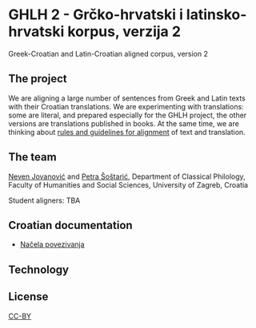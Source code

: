 # GHLH 2 - Grčko-hrvatski i latinsko-hrvatski korpus, verzija 2

Greek-Croatian and Latin-Croatian aligned corpus, version 2

## The project

We are aligning a large number of sentences from Greek and Latin texts with their Croatian translations. We are experimenting with translations: some are literal, and prepared especially for the GHLH project, the other versions are translations published in books. At the same time, we are thinking about [rules and guidelines for alignment](guidelines-alignment-ghlh.md) of text and translation.

## The team
[Neven Jovanović](http://orcid.org/0000-0002-9119-399X) and [Petra Šoštarić](http://viaf.org/viaf/305794807), Department of Classical Philology, Faculty of Humanities and Social Sciences, University of Zagreb, Croatia

Student aligners: TBA

## Croatian documentation

+ [Načela povezivanja](ghlh-nacela.md)

## Technology

## License

[CC-BY](LICENSE.md)
